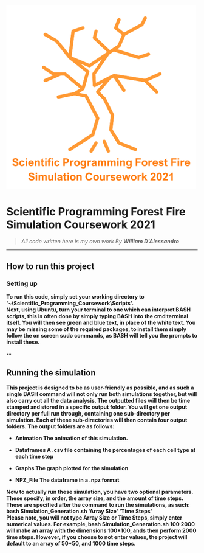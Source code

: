 <p align=centre>
  <img src = "README_Media/Overall_Burning_Tree.png" width="500">
</p>

# Scientific Programming Forest Fire Simulation Coursework 2021


>_All code written here is my own work_
>_By <b>William D'Alessandro<b>_

---

## How to run this project

### Setting up

To run this code, simply set your working directory to '~\Scientific_Programming_Coursework\Scripts'. <br>
Next, using Ubuntu, turn your terminal to one which can interpret BASH scripts, this is often done by simply typing BASH into the cmd terminal itself.
You will then see green and blue text, in place of the white text. You may be missing some of the required packages, to install them simply follow the on screen sudo commands, as BASH will tell you the prompts to install these.

--

## Running the simulation

This project is designed to be as user-friendly as possible, and as such
a single BASH command will not only run both simulations together, but will also carry out all the data analysis. The outputted files will then be time stamped and stored in a specific output folder. You will get one output directory per full run through, containing one sub-directory per simulation. Each of these sub-directories will then contain four output folders. The output folders are as follows:



* Animation
    The animation of this simulation.

* Dataframes
    A .csv file containing the percentages of each cell type at each time step

* Graphs
    The graph plotted for the simulation

* NPZ_File
    The dataframe in a .npz format



Now to actually run these simulation, you have two optional parameters. These specify, in order, the array size, and the amount of time steps. These are specified after the command to run the simulations, as such:<br><b>bash Simulation_Generation.sh 'Array Size' 'Time Steps'</b><br>Please note, you will not type Array Size or Time Steps, simply enter numerical values. For example, <b>bash Simulation_Generation.sh 100 2000</b> will make an array with the dimensions 100\*100, ands then perform 2000 time steps. However, if you choose to not enter values, the project will default to an array of 50\*50, and 1000 time steps.



